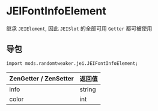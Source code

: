 # JEIFontInfoElement

继承 `JEIElement`, 因此 `JEISlot` 的全部可用 `Getter` 都可被使用

## 导包

~~~zenscript
import mods.randomtweaker.jei.JEIFontInfoElement;
~~~

| ZenGetter / ZenSetter | 返回值 |
| :-------- | :----- |
| info      | string |
| color     | int    |

